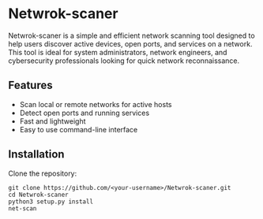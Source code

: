 # Netwrok-scaner

Netwrok-scaner is a simple and efficient network scanning tool designed to help users discover active devices, open ports, and services on a network. This tool is ideal for system administrators, network engineers, and cybersecurity professionals looking for quick network reconnaissance.

## Features

- Scan local or remote networks for active hosts
- Detect open ports and running services
- Fast and lightweight
- Easy to use command-line interface
  

## Installation

Clone the repository:

```sudo
git clone https://github.com/<your-username>/Netwrok-scaner.git
cd Netwrok-scaner
python3 setup.py install
net-scan
